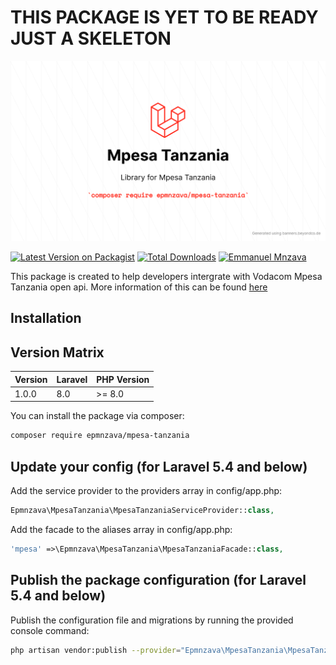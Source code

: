 # THIS PACKAGE IS YET TO BE READY JUST A SKELETON

<img src="https://github.com/dbrax/mpesa-tanzania/blob/main/mpesa-tanzania.png">

[![Latest Version on Packagist](https://img.shields.io/packagist/v/epmnzava/mpesa-tanzania.svg?style=flat-square)](https://packagist.org/packages/epmnzava/mpesa-tanzania)
[![Total Downloads](https://img.shields.io/packagist/dt/epmnzava/mpesa-tanzania.svg?style=flat-square)](https://packagist.org/packages/epmnzava/mpesa-tanzania)
[![Emmanuel Mnzava](https://img.shields.io/badge/Author-Emmanuel%20Mnzava-green)](mailto:epmnzava@gmail.com)

This package is created to help developers intergrate with Vodacom Mpesa Tanzania open api. More information of this can be found [here](https://epmnzava.medium.com/)

## Installation


## Version Matrix

Version | Laravel   | PHP Version
------- | --------- | ------------
1.0.0   | 8.0       | >= 8.0 


You can install the package via composer:

```bash
composer require epmnzava/mpesa-tanzania
```

## Update your config (for Laravel 5.4 and below)

Add the service provider to the providers array in config/app.php:

```php
Epmnzava\MpesaTanzania\MpesaTanzaniaServiceProvider::class,
```
Add the facade to the aliases array in config/app.php:

```php
'mpesa' =>\Epmnzava\MpesaTanzania\MpesaTanzaniaFacade::class,
```

## Publish the package configuration (for Laravel 5.4 and below)

Publish the configuration file and migrations by running the provided console command:

```bash
php artisan vendor:publish --provider="Epmnzava\MpesaTanzania\MpesaTanzaniaServiceProvider"

